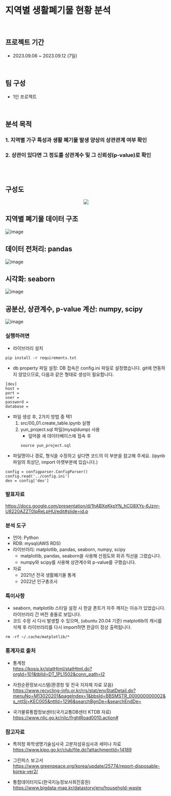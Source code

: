# 지역별 생활폐기물 현황 분석
<br>

## 프로젝트 기간
- 2023.09.06 ~ 2023.09.12 (7일)
<br>

## 팀 구성
- 1인 프로젝트
<br>

## 분석 목적
### 1. 지역별 가구 특성과 생활 폐기물 발생 양상의 상관관계 여부 확인
### 2. 상관이 있다면 그 정도를 상관계수 및 그 신뢰성(p-value)로 확인
<br><br>

## 구성도
<p align="center">
  <img src="https://github.com/addinedu-ros-3rd/eda-repo-8/assets/86283716/4107a843-4d48-4fd7-a50b-866b84db78cd"/>
</p>

## 지역별 폐기물 데이터 구조
![image](https://github.com/YunOh21/eda_project/assets/86283716/980fba7a-ce66-4711-abcb-2de25cbb5ecd)

## 데이터 전처리: pandas
![image](https://github.com/YunOh21/eda_project/assets/86283716/a64944a1-d44a-49a4-a233-d5f1c546a560)

## 시각화: seaborn
![image](https://github.com/YunOh21/eda_project/assets/86283716/7d39d52a-c42a-4fb7-97fa-5cf10ef6f291)

## 공분산, 상관계수, p-value 계산: numpy, scipy
![image](https://github.com/YunOh21/eda_project/assets/86283716/e3f1c1a7-c158-43ca-aee9-47f9af81ac91)

### 실행하려면
- 라이브러리 설치
```
pip install -r requirements.txt
```
- db property 파일 설정: DB 접속은 config.ini 파일로 설정했습니다. git에 연동하지 않았으므로, 다음과 같은 형태로 생성이 필요합니다.
```
[dev]
host = 
port = 
user = 
password = 
database = 
```
- 파일 생성 후, 2가지 방법 중 택1
  1. src/00_01.create_table.ipynb 실행
  2. yun_project.sql 파일(mysqldump) 사용
      - 덮어쓸 새 데이터베이스에 접속 후
      ```
      source yun_project.sql
      ```
- 파일명이나 경로, 형식을 수정하고 싶다면 코드의 이 부분을 참고해 주세요. (ipynb 파일의 최상단, import 아랫부분에 있습니다.)
```
config = configparser.ConfigParser()
config.read('../config.ini')
dev = config['dev']
```

### 발표자료
https://docs.google.com/presentation/d/1hABXeKkpYN_hCG8XYs-6Jznr-U8220AZZT0lpReLpHU/edit#slide=id.p

### 분석 도구
- 언어: Python
- RDB: mysql(AWS RDS)
- 라이브러리: matplotlib, pandas, seaborn, numpy, scipy
    - matplotlib, pandas, seaborn을 사용해 산점도와 회귀 직선을 그렸습니다.
    - numpy와 scipy를 사용해 상관계수와 p-value를 구했습니다.
- 자료
    - 2021년 전국 생활폐기물 통계
    - 2022년 인구총조사

### 특이사항
- seaborn, matplotlib 스타일 설정 시 한글 폰트가 자주 깨지는 이슈가 있었습니다. 라이브러리 간 버전 충돌로 보입니다.
- 코드 수정 시 다시 발생할 수 있으며, (ubuntu 20.04 기준) matplotlib의 캐시를 삭제 후 라이브러리를 다시 import하면 한글이 정상 출력됩니다.
```
rm -rf ~/.cache/matplotlib/*
```

### 통계자료 출처
- 통계청<br>
https://kosis.kr/statHtml/statHtml.do?orgId=101&tblId=DT_1PL1502&conn_path=I2

- 자원순환정보시스템(환경청 및 전국 지자체 자료 모음)<br>
https://www.recycling-info.or.kr/rrs/stat/envStatDetail.do?menuNo=M13020201&pageIndex=1&bbsId=BBSMSTR_000000000002&s_nttSj=KEC005&nttId=1296&searchBgnDe=&searchEndDe=

- 국가물류통합정보센터(국가교통DB센터 KTDB 자료)<br>
https://www.nlic.go.kr/nlic/frghtRoad0010.action#

### 참고자료
- 특허청 화학생명기술심사국 고분자섬유심사과 세미나 자료<br>
https://www.kipo.go.kr/club/file.do?attachmentId=14189

- 그린피스 보고서<br>
https://www.greenpeace.org/korea/update/25774/report-disposable-korea-ver2/

- 통합데이터지도(한국지능정보사회진흥원)<br>
https://www.bigdata-map.kr/datastory/env/household-waste
